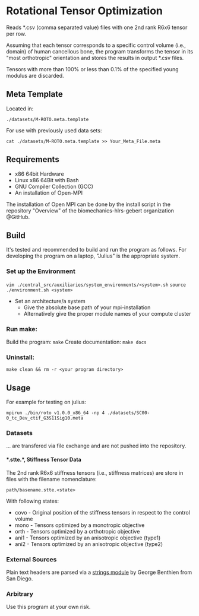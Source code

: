 # Rotational Tensor Optimization

Reads *.csv (comma separated value) files with one 2nd rank R6x6 tensor per row.

Assuming that each tensor corresponds to a specific control volume (i.e., domain) of human cancellous bone, the program transforms the tensor in its "most orthotropic" orientation and stores the results in output *.csv files.

Tensors with more than 100% or less than 0.1% of the specified young modulus are discarded.

## Meta Template
Located in: 
```
./datasets/M-ROTO.meta.template
```
For use with previously used data sets:
```
cat ./datasets/M-ROTO.meta.template >> Your_Meta_File.meta
```

## Requirements
* x86 64bit Hardware
* Linux x86 64Bit with Bash
* GNU Compiler Collection (GCC)
* An installation of Open-MPI

The installation of Open MPI can be done by the install script in the repository "Overview" of the biomechanics-hlrs-gebert organization @GitHub.

## Build
It's tested and recommended to build and run the program as follows. For developing the program on a laptop, "Julius" is the appropriate system.
### Set up the Environment
```vim ./central_src/auxiliaries/system_environments/<system>.sh```
```source ./environment.sh <system>``` 

* Set an architecture/a system
  * Give the absolute base path of your mpi-installation
  * Alternatively give the proper module names of your compute cluster

### Run make:
Build the program:    ```make```
Create documentation: ```make docs```

### Uninstall:
```make clean && rm -r <your program directory>```

## Usage
For example for testing on julius:
```
mpirun ./bin/roto_v1.0.0_x86_64 -np 4 ./datasets/SC00-0_tc_Dev_ctif_G3S11Sig10.meta
```
### Datasets
... are transfered via file exchange and are not pushed into the repository. 

#### \*.stte.\*, Stiffness Tensor Data
The 2nd rank R6x6 stiffness tensors (i.e., stiffness matrices) are store in files with the filename nomenclature:
```
path/basename.stte.<state>
```
With following states:
* covo - Original position of the stiffness tensors in respect to the control volume
* mono - Tensors optimized by a monotropic objective
* orth - Tensors optimized by a orthotropic objective
* ani1 - Tensors optimized by an anisotropic objective (type1)
* ani2 - Tensors optimized by an anisotropic objective (type2)

### External Sources
Plain text headers are parsed via a [strings module](https://gbenthien.net/strings/index.html) by George Benthien from San Diego.
### Arbitrary
Use this program at your own risk.

